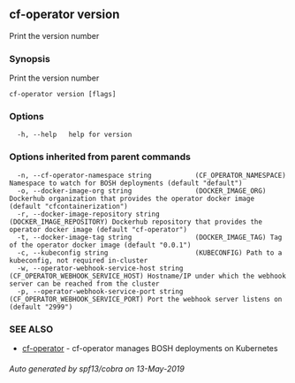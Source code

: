 ## cf-operator version

Print the version number

### Synopsis

Print the version number

```
cf-operator version [flags]
```

### Options

```
  -h, --help   help for version
```

### Options inherited from parent commands

```
  -n, --cf-operator-namespace string           (CF_OPERATOR_NAMESPACE) Namespace to watch for BOSH deployments (default "default")
  -o, --docker-image-org string                (DOCKER_IMAGE_ORG) Dockerhub organization that provides the operator docker image (default "cfcontainerization")
  -r, --docker-image-repository string         (DOCKER_IMAGE_REPOSITORY) Dockerhub repository that provides the operator docker image (default "cf-operator")
  -t, --docker-image-tag string                (DOCKER_IMAGE_TAG) Tag of the operator docker image (default "0.0.1")
  -c, --kubeconfig string                      (KUBECONFIG) Path to a kubeconfig, not required in-cluster
  -w, --operator-webhook-service-host string   (CF_OPERATOR_WEBHOOK_SERVICE_HOST) Hostname/IP under which the webhook server can be reached from the cluster
  -p, --operator-webhook-service-port string   (CF_OPERATOR_WEBHOOK_SERVICE_PORT) Port the webhook server listens on (default "2999")
```

### SEE ALSO

* [cf-operator](cf-operator.md)	 - cf-operator manages BOSH deployments on Kubernetes

###### Auto generated by spf13/cobra on 13-May-2019
